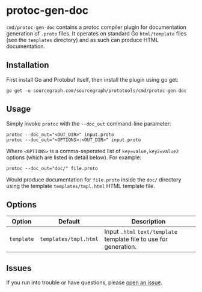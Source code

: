 # protoc-gen-doc

`cmd/protoc-gen-doc` contains a protoc compiler plugin for documentation generation of `.proto` files. It operates on standard Go `html/template` files (see the `templates` directory) and as such can produce HTML documentation.

## Installation

First install Go and Protobuf itself, then install the plugin using go get:

```
go get -u sourcegraph.com/sourcegraph/prototools/cmd/protoc-gen-doc
```

## Usage

Simply invoke `protoc` with the `--doc_out` command-line parameter:

```
protoc --doc_out="<OUT_DIR>" input.proto
protoc --doc_out="<OPTIONS>:<OUT_DIR>" input.proto
```

Where `<OPTIONS>` is a comma-seperated list of `key=value,key2=value2` options (which are listed in detail below). For example:

```
protoc --doc_out="doc/" file.proto
```

Would produce documentation for `file.proto` inside the `doc/` directory using the template `templates/tmpl.html` HTML template file.

## Options

| Option     | Default               | Description                                                        |
|------------|-----------------------|--------------------------------------------------------------------|
| `template` | `templates/tmpl.html` | Input `.html` `text/template` template file to use for generation. |

## Issues

If you run into trouble or have questions, please [open an issue](https://github.com/sourcegraph/prototools/issues/new).
